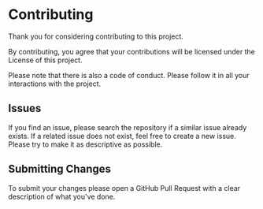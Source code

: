 # Contributing

Thank you for considering contributing to this project.

By contributing, you agree that your contributions will be licensed under the License of this project.

Please note that there is also a code of conduct. 
Please follow it in all your interactions with the project.

## Issues

If you find an issue, please search the repository if a similar issue already exists. 
If a related issue does not exist, feel free to create a new issue. 
Please try to make it as descriptive as possible. 

## Submitting Changes 

To submit your changes please open a GitHub Pull Request with a clear description of what you've done.
